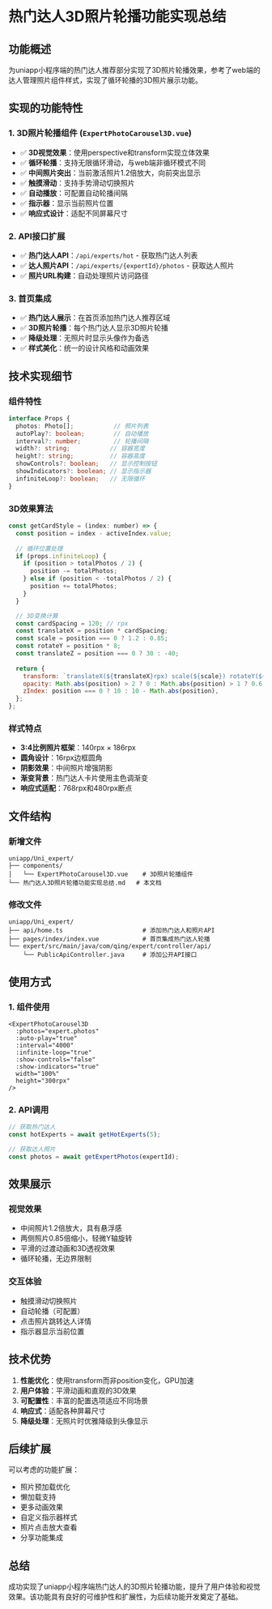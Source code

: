 # 热门达人3D照片轮播功能实现总结

## 功能概述

为uniapp小程序端的热门达人推荐部分实现了3D照片轮播效果，参考了web端的达人管理照片组件样式，实现了循环轮播的3D照片展示功能。

## 实现的功能特性

### 1. 3D照片轮播组件 (`ExpertPhotoCarousel3D.vue`)
- ✅ **3D视觉效果**：使用perspective和transform实现立体效果
- ✅ **循环轮播**：支持无限循环滑动，与web端非循环模式不同
- ✅ **中间照片突出**：当前激活照片1.2倍放大，向前突出显示
- ✅ **触摸滑动**：支持手势滑动切换照片
- ✅ **自动播放**：可配置自动轮播间隔
- ✅ **指示器**：显示当前照片位置
- ✅ **响应式设计**：适配不同屏幕尺寸

### 2. API接口扩展
- ✅ **热门达人API**：`/api/experts/hot` - 获取热门达人列表
- ✅ **达人照片API**：`/api/experts/{expertId}/photos` - 获取达人照片
- ✅ **照片URL构建**：自动处理照片访问路径

### 3. 首页集成
- ✅ **热门达人展示**：在首页添加热门达人推荐区域
- ✅ **3D照片轮播**：每个热门达人显示3D照片轮播
- ✅ **降级处理**：无照片时显示头像作为备选
- ✅ **样式美化**：统一的设计风格和动画效果

## 技术实现细节

### 组件特性
```typescript
interface Props {
  photos: Photo[];           // 照片列表
  autoPlay?: boolean;        // 自动播放
  interval?: number;         // 轮播间隔
  width?: string;           // 容器宽度
  height?: string;          // 容器高度
  showControls?: boolean;   // 显示控制按钮
  showIndicators?: boolean; // 显示指示器
  infiniteLoop?: boolean;   // 无限循环
}
```

### 3D效果算法
```javascript
const getCardStyle = (index: number) => {
  const position = index - activeIndex.value;
  
  // 循环位置处理
  if (props.infiniteLoop) {
    if (position > totalPhotos / 2) {
      position -= totalPhotos;
    } else if (position < -totalPhotos / 2) {
      position += totalPhotos;
    }
  }

  // 3D变换计算
  const cardSpacing = 120; // rpx
  const translateX = position * cardSpacing;
  const scale = position === 0 ? 1.2 : 0.85;
  const rotateY = position * 8;
  const translateZ = position === 0 ? 30 : -40;
  
  return {
    transform: `translateX(${translateX}rpx) scale(${scale}) rotateY(${rotateY}deg) translateZ(${translateZ}rpx)`,
    opacity: Math.abs(position) > 2 ? 0 : Math.abs(position) > 1 ? 0.6 : 1,
    zIndex: position === 0 ? 10 : 10 - Math.abs(position),
  };
};
```

### 样式特点
- **3:4比例照片框架**：140rpx × 186rpx
- **圆角设计**：16rpx边框圆角
- **阴影效果**：中间照片增强阴影
- **渐变背景**：热门达人卡片使用主色调渐变
- **响应式适配**：768rpx和480rpx断点

## 文件结构

### 新增文件
```
uniapp/Uni_expert/
├── components/
│   └── ExpertPhotoCarousel3D.vue    # 3D照片轮播组件
└── 热门达人3D照片轮播功能实现总结.md   # 本文档
```

### 修改文件
```
uniapp/Uni_expert/
├── api/home.ts                      # 添加热门达人和照片API
├── pages/index/index.vue            # 首页集成热门达人轮播
└── expert/src/main/java/com/qing/expert/controller/api/
    └── PublicApiController.java     # 添加公开API接口
```

## 使用方式

### 1. 组件使用
```vue
<ExpertPhotoCarousel3D
  :photos="expert.photos"
  :auto-play="true"
  :interval="4000"
  :infinite-loop="true"
  :show-controls="false"
  :show-indicators="true"
  width="100%"
  height="300rpx"
/>
```

### 2. API调用
```typescript
// 获取热门达人
const hotExperts = await getHotExperts(5);

// 获取达人照片
const photos = await getExpertPhotos(expertId);
```

## 效果展示

### 视觉效果
- 中间照片1.2倍放大，具有悬浮感
- 两侧照片0.85倍缩小，轻微Y轴旋转
- 平滑的过渡动画和3D透视效果
- 循环轮播，无边界限制

### 交互体验
- 触摸滑动切换照片
- 自动轮播（可配置）
- 点击照片跳转达人详情
- 指示器显示当前位置

## 技术优势

1. **性能优化**：使用transform而非position变化，GPU加速
2. **用户体验**：平滑动画和直观的3D效果
3. **可配置性**：丰富的配置选项适应不同场景
4. **响应式**：适配各种屏幕尺寸
5. **降级处理**：无照片时优雅降级到头像显示

## 后续扩展

可以考虑的功能扩展：
- 照片预加载优化
- 懒加载支持
- 更多动画效果
- 自定义指示器样式
- 照片点击放大查看
- 分享功能集成

## 总结

成功实现了uniapp小程序端热门达人的3D照片轮播功能，提升了用户体验和视觉效果。该功能具有良好的可维护性和扩展性，为后续功能开发奠定了基础。
